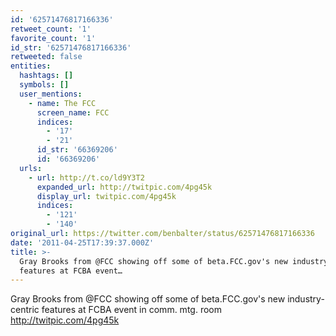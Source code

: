 ```yaml
---
id: '62571476817166336'
retweet_count: '1'
favorite_count: '1'
id_str: '62571476817166336'
retweeted: false
entities:
  hashtags: []
  symbols: []
  user_mentions:
    - name: The FCC
      screen_name: FCC
      indices:
        - '17'
        - '21'
      id_str: '66369206'
      id: '66369206'
  urls:
    - url: http://t.co/ld9Y3T2
      expanded_url: http://twitpic.com/4pg45k
      display_url: twitpic.com/4pg45k
      indices:
        - '121'
        - '140'
original_url: https://twitter.com/benbalter/status/62571476817166336
date: '2011-04-25T17:39:37.000Z'
title: >-
  Gray Brooks from @FCC showing off some of beta.FCC.gov's new industry-centric
  features at FCBA event…
---
```


Gray Brooks from @FCC showing off some of beta.FCC.gov's new industry-centric features at FCBA event in comm. mtg. room  http://twitpic.com/4pg45k